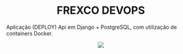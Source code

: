 <h1 align="center"> FREXCO DEVOPS</h1> 
Aplicação (DEPLOY) Api em Django + PostgreSQL, com utilização de containers Docker.

<p align="center"> <img src=".github/imgDocker.png" /> </p>
